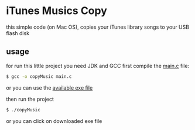 # iTunes Musics Copy
this simple code (on Mac OS), copies your iTunes library songs to your USB flash disk


## usage
for run this little project you need JDK and GCC
first compile the [main.c](https://github.com/MmahdiM79/iTunes-Musics-Copy/blob/master/main.c) file:
```bash
$ gcc -o copyMusic main.c
```

or you can use the [available exe file](https://github.com/MmahdiM79/iTunes-Musics-Copy/blob/master/copyMusic)

then run the project
```bash
$ ./copyMusic
```
or you can click on downloaded exe file